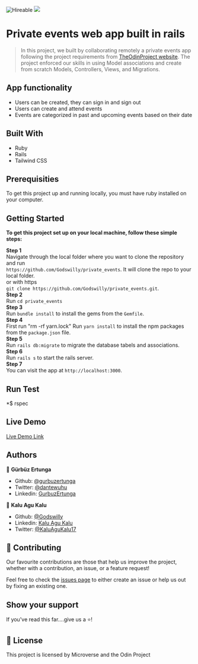 ![Hireable](https://img.shields.io/badge/Hireable-yes-success) ![](https://img.shields.io/badge/-Microverse%20projects-blueviolet)

# Private events web app built in rails

> In this project, we built by collaborating remotely a private events app following the project requirements from [TheOdinProject website](https://www.theodinproject.com/courses/ruby-on-rails/lessons/associations). The project enforced our skills in using Model associations and create from scratch Models, Controllers, Views, and Migrations.

## App functionality
* Users can be created, they can sign in and sign out
* Users can create and attend events
* Events are categorized in past and upcoming events based on their date


## Built With
* Ruby
* Rails
* Tailwind CSS

## Prerequisities

To get this project up and running locally, you must have ruby installed on your computer.

## Getting Started

**To get this project set up on your local machine, follow these simple steps:**

**Step 1**<br>
Navigate through the local folder where you want to clone the repository and run<br>
`https://github.com/Godswilly/private_events`. It will clone the repo to your local folder.<br>
or with https<br>
`git clone https://github.com/Godswilly/private_events.git`.<br>
**Step 2**<br>
Run `cd private_events`<br>
**Step 3**<br>
Run `bundle install` to install the gems from the `Gemfile`.<br>
**Step 4**<br>
First run "rm -rf yarn.lock"
Run `yarn install` to install the npm packages from the `package.json` file.<br>
**Step 5**<br>
Run `rails db:migrate` to migrate the database tabels and associations.<br>
**Step 6**<br>
Run `rails s` to start the rails server.<br>
**Step 7**<br>
You can visit the app at `http://localhost:3000`.<br>


## Run Test
*$ rspec

## Live Demo

[Live Demo Link](https://private-events-123.herokuapp.com/)


## Authors

👤 **Gürbüz Ertunga**

- Github: [@gurbuzertunga](https://github.com/gurbuzertunga)
- Twitter: [@dantewuhu](https://twitter.com/dantewuhu)
- Linkedin: [GurbuzErtunga](https://www.linkedin.com/in/gurbuz-ertunga-a607a2a5/)


👤 **Kalu Agu Kalu**

- Github: [@Godswilly](https://github.com/Godswilly)
- Linkedin: [Kalu Agu Kalu](https://www.linkedin.com/in/kalu-agu-kalu/)
- Twitter: [@KaluAguKalu17](https://twitter.com/KaluAguKalu17)

## 🤝 Contributing

Our favourite contributions are those that help us improve the project, whether with a contribution, an issue, or a feature request!

Feel free to check the [issues page](https://github.com/Godswilly/private_events/issues) to either create an issue or help us out by fixing an existing one.

## Show your support

If you've read this far....give us a ⭐️!

## 📝 License

This project is licensed by Microverse and the Odin Project